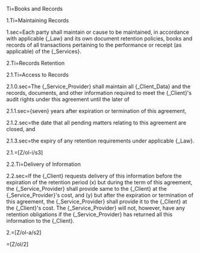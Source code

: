 Ti=Books and Records

1.Ti=Maintaining Records

1.sec=Each party shall maintain or cause to be maintained, in accordance with applicable {_Law} and its own document retention policies, books and records of all transactions pertaining to the performance or receipt (as applicable) of the {_Services}.

2.Ti=Records Retention

2.1.Ti=Access to Records

2.1.0.sec=The {_Service_Provider} shall maintain all {_Client_Data} and the records, documents, and other information required to meet the {_Client}'s audit rights under this agreement until the later of

2.1.1.sec={seven} years after expiration or termination of this agreement,

2.1.2.sec=the date that all pending matters relating to this agreement are closed, and

2.1.3.sec=the expiry of any retention requirements under applicable {_Law}.

2.1.=[Z/ol-i/s3]

2.2.Ti=Delivery of Information

2.2.sec=If the {_Client} requests delivery of this information before the expiration of the retention period (x) but during the term of this agreement, the {_Service_Provider} shall provide same to the {_Client} at the {_Service_Provider}'s cost, and (y) but after the expiration or termination of this agreement, the {_Service_Provider} shall provide it to the {_Client} at the {_Client}'s cost. The {_Service_Provider} will not, however, have any retention obligations if the {_Service_Provider} has returned all this information to the {_Client}.

2.=[Z/ol-a/s2]

=[Z/ol/2]
